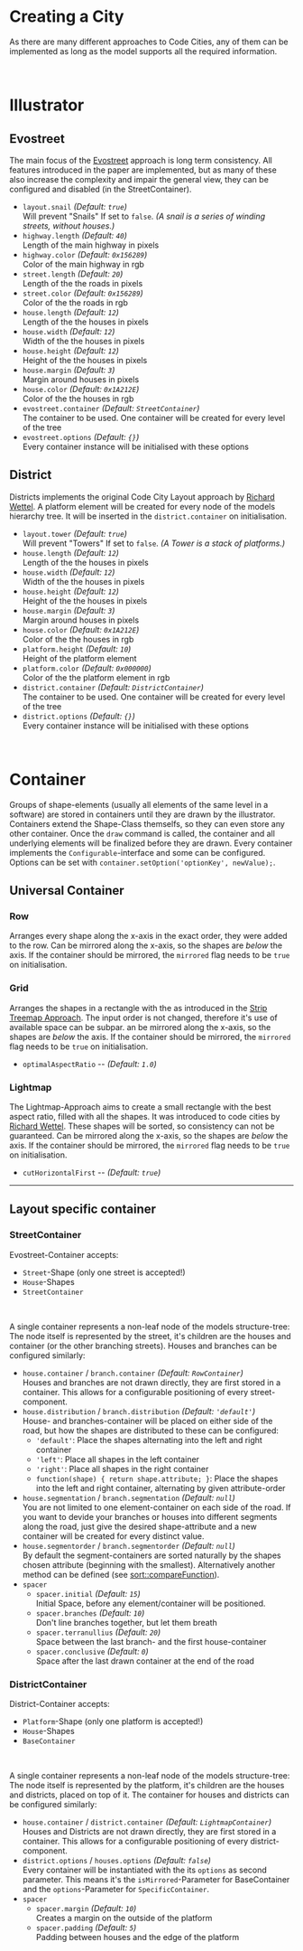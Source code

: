 # Creating a City
As there are many different approaches to Code Cities, any of them can be implemented as long as the model supports all the required information.

<br />

# Illustrator

## Evostreet
The main focus of the [Evostreet][ConsistentCitiesPaper] approach is long term consistency. All features introduced in the paper are implemented, but as many of these also increase the complexity and impair the general view, they can be configured and disabled (in the StreetContainer).

 * `layout.snail` _(Default: `true`)_<br />
    Will prevent "Snails" If set to `false`. _(A snail is a series of winding streets, without houses.)_
 * `highway.length` _(Default: `40`)_ <br />
    Length of the main highway in pixels
 * `highway.color` _(Default: `0x156289`)_ <br />
    Color of the main highway in rgb
 * `street.length` _(Default: `20`)_ <br />
    Length of the the roads in pixels
 * `street.color` _(Default: `0x156289`)_ <br />
    Color of the the roads in rgb
 * `house.length` _(Default: `12`)_ <br />
    Length of the the houses in pixels
 * `house.width` _(Default: `12`)_ <br />
    Width of the the houses in pixels
 * `house.height` _(Default: `12`)_ <br />
    Height of the the houses in pixels
 * `house.margin` _(Default: `3`)_ <br />
    Margin around houses in pixels
 * `house.color` _(Default: `0x1A212E`)_ <br />
    Color of the the houses in rgb
 * `evostreet.container` _(Default: `StreetContainer`)_ <br />
    The container to be used. One container will be created for every level of the tree
 * `evostreet.options` _(Default: `{}`)_ <br />
    Every container instance will be initialised with these options


## District
Districts implements the original Code City Layout approach by [Richard Wettel][WettelCodeCitieIO]. A platform element will be created for every node of the models hierarchy tree. It will be inserted in the `district.container` on initialisation.

 * `layout.tower` _(Default: `true`)_<br />
    Will prevent "Towers" If set to `false`. _(A Tower is a stack of platforms.)_
 * `house.length` _(Default: `12`)_ <br />
    Length of the the houses in pixels
 * `house.width` _(Default: `12`)_ <br />
    Width of the the houses in pixels
 * `house.height` _(Default: `12`)_ <br />
    Height of the the houses in pixels
 * `house.margin` _(Default: `3`)_ <br />
    Margin around houses in pixels
 * `house.color` _(Default: `0x1A212E`)_ <br />
    Color of the the houses in rgb
 * `platform.height` _(Default: `10`)_ <br />
    Height of the platform element
 * `platform.color` _(Default: `0x000000`)_ <br />
    Color of the the platform element in rgb
 * `district.container` _(Default: `DistrictContainer`)_ <br />
    The container to be used. One container will be created for every level of the tree
 * `district.options` _(Default: `{}`)_ <br />
    Every container instance will be initialised with these options

<br />

# Container
Groups of shape-elements (usually all elements of the same level in a software) are stored in containers until they are drawn by the illustrator. Containers extend the Shape-Class themselfs, so they can even store any other container. Once the `draw` command is called, the container and all underlying elements will be finalized before they are drawn.
Every container implements the `Configurable`-interface and some can be configured. Options can be set with `container.setOption('optionKey', newValue);`.

## Universal Container

### Row
Arranges every shape along the x-axis in the exact order, they were added to the row.
Can be mirrored along the x-axis, so the shapes are *below* the axis. If the container should be mirrored, the `mirrored` flag needs to be `true` on initialisation.

### Grid
Arranges the shapes in a rectangle with the as introduced in the [Strip Treemap Approach][StripTreemaps]. The input order is not changed, therefore it's use of available space can be subpar.
an be mirrored along the x-axis, so the shapes are *below* the axis. If the container should be mirrored, the `mirrored` flag needs to be `true` on initialisation.
 * `optimalAspectRatio` --  _(Default: `1.0`)_

### Lightmap
The Lightmap-Approach aims to create a small rectangle with the best aspect ratio, filled with all the shapes. It was introduced to code cities by [Richard Wettel][WettelPub]. These shapes will be sorted, so consistency can not be guaranteed.
Can be mirrored along the x-axis, so the shapes are *below* the axis. If the container should be mirrored, the `mirrored` flag needs to be `true` on initialisation.
 * `cutHorizontalFirst` --  _(Default: `true`)_

------------------------

## Layout specific container

### StreetContainer
Evostreet-Container accepts:
 * `Street`-Shape (only one street is accepted!)
 * `House`-Shapes
 * `StreetContainer`

<br />

A single container represents a non-leaf node of the models structure-tree: The node itself is represented by the street, it's children are the houses and container (or the other branching streets). Houses and branches can be configured similarly:
 * `house.container` / `branch.container` _(Default: `RowContainer`)_ <br />
   Houses and branches are not drawn directly, they are first stored in a container. This allows for a configurable positioning of every street-component.
 * `house.distribution` / `branch.distribution` _(Default: `'default'`)_ <br />
   House- and branches-container will be placed on either side of the road, but how the shapes are distributed to these can be configured:
    * `'default'`: Place the shapes alternating into the left and right container
    * `'left'`: Place all shapes in the left container
    * `'right'`: Place all shapes in the right container
    * `function(shape) { return shape.attribute; }`: Place the shapes into the left and right container, alternating by given attribute-order
 * `house.segmentation` / `branch.segmentation` _(Default: `null`)_ <br />
   You are not limited to one element-container on each side of the road. If you want to devide your branches or houses into different segments along the road, just give the desired shape-attribute and a new container will be created for every distinct value.
 * `house.segmentorder` / `branch.segmentorder` _(Default: `null`)_ <br />
   By default the segment-containers are sorted naturally by the shapes chosen attribute (beginning with the smallest). Alternatively another method can be defined (see [sort::compareFunction][JSCompare]).
 * `spacer`
   * `spacer.initial` _(Default: `15`)_ <br />
     Initial Space, before any element/container will be positioned.
   * `spacer.branches` _(Default: `10`)_ <br />
     Don't line branches together, but let them breath
   * `spacer.terranullius` _(Default: `20`)_ <br />
     Space between the last branch- and the first house-container
   * `spacer.conclusive` _(Default: `0`)_ <br />
     Space after the last drawn container at the end of the road


### DistrictContainer
District-Container accepts:
 * `Platform`-Shape (only one platform is accepted!)
 * `House`-Shapes
 * `BaseContainer`

 <br />

 A single container represents a non-leaf node of the models structure-tree: The node itself is represented by the platform, it's children are the houses and districts, placed on top of it. The container for houses and districts can be configured similarly:
* `house.container` / `district.container` _(Default: `LightmapContainer`)_ <br />
   Houses and Districts are not drawn directly, they are first stored in a container. This allows for a configurable positioning of every district-component.
* `district.options` / `houses.options`  _(Default: `false`)_ <br />
  Every container will be instantiated with the its `options` as second parameter. This means it's the `isMirrored`-Parameter for BaseContainer and the `options`-Parameter for `SpecificContainer`.
 * `spacer`
   * `spacer.margin` _(Default: `10`)_ <br />
     Creates a margin on the outside of the platform
   * `spacer.padding` _(Default: `5`)_ <br />
     Padding between houses and the edge of the platform

<br />

[//]: #
   [ConsistentCitiesPaper]: <https://opus4.kobv.de/opus4-btu/frontdoor/index/index/docId/1681>
   [WettelCodeCitieIO]: <http://wettel.github.io/codecity.html>
   [StripTreemaps]: <http://hcil2.cs.umd.edu/trs/2001-18/2001-18.html>
   [WettelPub]: <http://wettel.github.io/publications.html>
   [JSCompare]: <http://www.w3schools.com/jsref/jsref_sort.asp>

